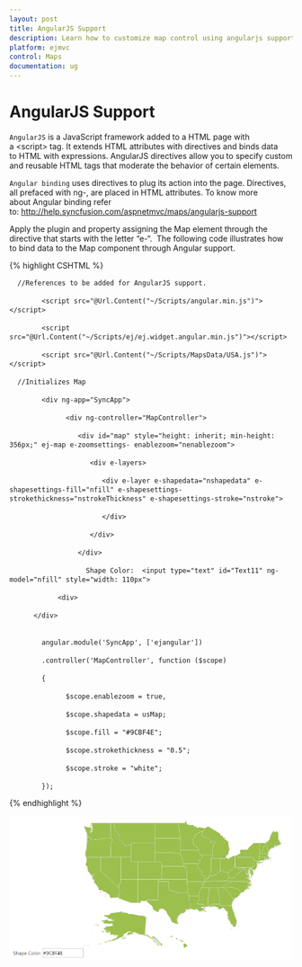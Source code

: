 ```yaml
---
layout: post
title: AngularJS Support
description: Learn how to customize map control using angularjs support
platform: ejmvc
control: Maps
documentation: ug
---
```


# AngularJS Support

`AngularJS` is a JavaScript framework added to a HTML page with a &lt;script&gt; tag. It extends HTML attributes with directives and binds data to HTML with expressions. AngularJS directives allow you to specify custom and reusable HTML tags that moderate the behavior of certain elements. 

`Angular binding` uses directives to plug its action into the page. Directives, all prefaced with ng-, are placed in HTML attributes. To know more about Angular binding refer to: <http://help.syncfusion.com/aspnetmvc/maps/angularjs-support>

Apply the plugin and property assigning the Map element through the directive that starts with the letter “e-“.  The following code illustrates how to bind data to the Map component through Angular support.



{% highlight CSHTML %}


      //References to be added for AngularJS support.

            <script src="@Url.Content("~/Scripts/angular.min.js")"></script>

            <script src="@Url.Content("~/Scripts/ej/ej.widget.angular.min.js")"></script>    

            <script src="@Url.Content("~/Scripts/MapsData/USA.js")"></script>

      //Initializes Map

            <div ng-app="SyncApp">

                  <div ng-controller="MapController">           

	                 <div id="map" style="height: inherit; min-height: 356px;" ej-map e-zoomsettings- enablezoom="nenablezoom">

		                <div e-layers>

			               <div e-layer e-shapedata="nshapedata" e-shapesettings-fill="nfill" e-shapesettings-strokethickness="nstrokeThickness" e-shapesettings-stroke="nstroke">

			               </div>

		                </div>

	                 </div> 
                       
                       Shape Color:  <input type="text" id="Text11" ng-model="nfill" style="width: 110px">      

	            <div>			

	      </div> 	      


            angular.module('SyncApp', ['ejangular'])

            .controller('MapController', function ($scope) 
            
            {          

                  $scope.enablezoom = true,          

                  $scope.shapedata = usMap;

                  $scope.fill = "#9CBF4E";

                  $scope.strokethickness = "0.5";

                  $scope.stroke = "white";      

            });

{% endhighlight %}



![](AngularJS-Support_images/AngularJS-Support_img1.png)





